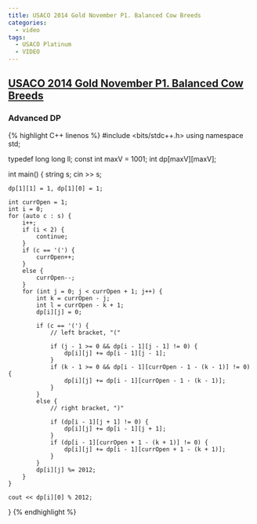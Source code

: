 ```yaml
---
title: USACO 2014 Gold November P1. Balanced Cow Breeds
categories:
  - video
tags:
  - USACO Platinum
  - VIDEO
---
```


## [USACO 2014 Gold November P1. Balanced Cow Breeds](http://www.usaco.org/index.php?page=viewproblem2&cpid=193)

### Advanced DP

{% highlight C++ linenos %}
#include <bits/stdc++.h>
using namespace std;

typedef long long ll;
const int maxV = 1001;
int dp[maxV][maxV];

int main() {
    string s;
    cin >> s;

    dp[1][1] = 1, dp[1][0] = 1;

    int currOpen = 1;
    int i = 0;
    for (auto c : s) {
        i++;
        if (i < 2) {
            continue;
        }
        if (c == '(') {
            currOpen++;
        }
        else {
            currOpen--;
        }
        for (int j = 0; j < currOpen + 1; j++) {
            int k = currOpen - j;
            int l = currOpen - k + 1;
            dp[i][j] = 0;

            if (c == '(') {
                // left bracket, "("

                if (j - 1 >= 0 && dp[i - 1][j - 1] != 0) {
                    dp[i][j] += dp[i - 1][j - 1];
                }
                if (k - 1 >= 0 && dp[i - 1][currOpen - 1 - (k - 1)] != 0) {
                    dp[i][j] += dp[i - 1][currOpen - 1 - (k - 1)];
                }
            }
            else {
                // right bracket, ")"

                if (dp[i - 1][j + 1] != 0) {
                    dp[i][j] += dp[i - 1][j + 1];
                }
                if (dp[i - 1][currOpen + 1 - (k + 1)] != 0) {
                    dp[i][j] += dp[i - 1][currOpen + 1 - (k + 1)];
                }
            }
            dp[i][j] %= 2012;
        }
    }

    cout << dp[i][0] % 2012;
}
{% endhighlight %}  
